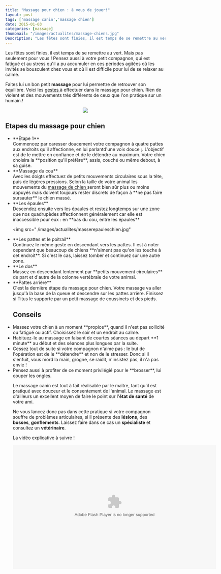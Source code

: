 ```yaml
---
title: "Massage pour chien : à vous de jouer!"
layout: post
tags: ['massage canin','massage chien']
date: 2015-01-03
categories: [massage]
thumbnail: "/images/actualites/massage-chiens.jpg"
Description: "Les fêtes sont finies, il est temps de se remettre au vert. Mais pas seulement pour vous ! Pensez aussi à votre petit compagnon et au stress qu'il a pu accumuler en ces périodes agitées où les invités se bousculent chez vous et où il est difficile pour lui de se relaxer au calme"
---
```


Les fêtes sont finies, il est temps de se remettre au vert. Mais pas seulement pour vous ! Pensez aussi à votre petit compagnon, qui est fatigué et au stress qu'il a pu accumuler en ces périodes agitées où les invités se bousculent chez vous et où il est difficile pour lui de se relaxer au calme.


Faites lui un bon petit **massage** pour lui permettre de retrouver son équilibre. Voici les  <a href=" http://www.wikihow.com/Massage-a-Dog/" target="_blank"> gestes </a> à effectuer dans le massage pour chien. Rien de violent et des mouvements très différents de ceux que l'on pratique sur un humain.!

<p align="center"><img src= "/images/actualites/massage-chiens.jpg"></p>

## Etapes du massage pour chien ##
<ul>

<li> **Etape 1** </li> Commencez par caresser doucement votre compagnon à quatre pattes aux endroits qu'il affectionne, en lui parlantd'une voix douce ;.
L'objectif est de le mettre en confiance et de le détendre au maximum. Votre chien choisira la **position qu'il préfère**, assis, couché ou même debout, à sa guise.

<li> **Massage du cou** </li> Avec les doigts effectuez de petits mouvements circulaires sous la tête, puis de légères pressions. Selon la taille de votre animal les mouvements du <a href=" http://www.chien-calme.com/pages/massage/" target=_"blank">massage de chien </a>seront bien sûr plus ou moins appuyés mais doivent toujours rester discrets de façon à **ne pas faire sursauter** le chien massé.

 <li> **Les épaules** </li> Descendez ensuite vers les épaules et restez longtemps sur une zone que nos quadrupèdes affectionnent généralement car elle est inaccessible pour eux : en **bas du cou, entre les épaules**


<img src=" /images/actualites/masserepauleschien.jpg"</p>

<li> **Les pattes et le poitrail** </li>
Continuez le même geste en descendant vers les pattes. Il est à noter cependant que beaucoup de chiens **n'aiment pas qu'on les touche à cet endroit**. Si c'est le cas, laissez tomber et continuez sur une autre zone.

<li>**Le dos**</li>
Massez en descendant lentement par **petits mouvement circulaires** de part et d'autre de la colonne vertébrale de votre animal.

<li>**Pattes arrière**</li>
C'est la dernière étape du massage pour chien. Votre massage va aller jusqu'à la base de la queue et descendre sur les pattes arrière. Finissez si Titus le supporte par un petit massage  de coussinets et des pieds.

## Conseils ##
<li> Massez votre chien à un moment **propice**, quand il n'est pas sollicité ou fatigué ou actif. Choisissez le soir et un endroit au calme.

<li> Habituez-le au massage en faisant de courtes séances au départ **1 minute** au début et des séances plus longues par la suite.

<li> Cessez tout de suite si votre compagnon n'aime pas : le but de l'opération est de le **détendre** et non de le stresser. Donc si il s'enfuit, vous mord la main, grogne, se raidit, n'insistez pas, il n'a pas envie !

<li> Pensez aussi à profiter de ce moment privilégié pour le **brosser**, lui couper les ongles.

Le massage canin est tout à fait réalisable par le maître, tant qu'il est pratiqué avec douceur et le consentement de l'animal.
Le massage est d'ailleurs un excellent moyen de faire le point sur l'**état de santé** de votre ami.

Ne vous lancez donc pas dans cette pratique si votre compagnon souffre de problèmes articulaires, si il présente des **lésions**, des **bosses**, **gonflements**. Laissez faire dans ce cas un **spécialiste** et consultez un **vétérinaire**.

La vidéo explicative à suivre  !

<p align="center"><div><object width="640" height="391" classid="clsid:D27CDB6E-AE6D-11cf-96B8-444553540000" id="howcastplayer">  <param name="movie" value="http://www.howcast.com/flash/howcast_player.swf?file=177913"></param>  <param name="allowFullScreen" value="true"></param>  <param name="allowScriptAccess" value="always">  </param><param name="flashVars" value=""></param>  <embed src="http://www.howcast.com/flash/howcast_player.swf?file=177913"  type="application/x-shockwave-flash" width="640" height="391" allowFullScreen="true" allowScriptAccess="always" flashVars=""></embed>  </object></div></p>